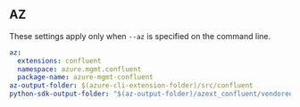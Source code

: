 ## AZ

These settings apply only when `--az` is specified on the command line.

``` yaml $(az) && $(target-mode) != 'core'
az:
  extensions: confluent
  namespace: azure.mgmt.confluent
  package-name: azure-mgmt-confluent
az-output-folder: $(azure-cli-extension-folder)/src/confluent
python-sdk-output-folder: "$(az-output-folder)/azext_confluent/vendored_sdks/confluent"
```

